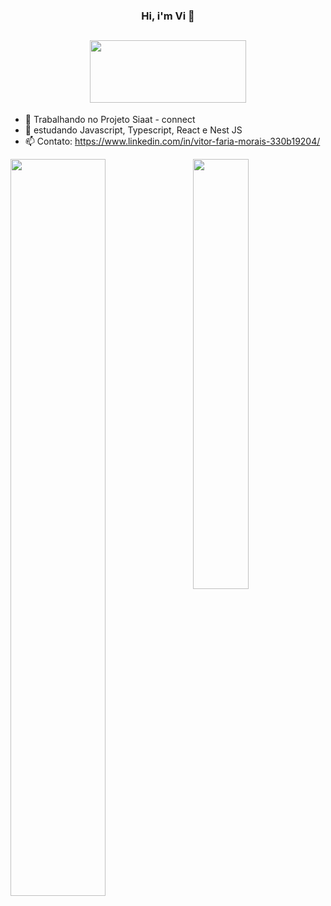 ### <p align="center">Hi, i'm Vi 👋 </p>
##  <div align="center"> <img src="https://media.giphy.com/media/xTiIzJSKB4l7xTouE8/giphy.gif" width="250" height="100" /></div>

- 🔭 Trabalhando no Projeto Siaat - connect
- 🌱  estudando Javascript, Typescript, React e Nest JS
- 📫 Contato: https://www.linkedin.com/in/vitor-faria-morais-330b19204/

<div>
<img alogn="left" width="55%" src="https://github-readme-stats.vercel.app/api?username=vmorais111&count_private=true&show_icons=true&theme=dark">
<img align="right" width="42%" src="https://github-readme-stats.vercel.app/api/top-langs/?username=vmorais111&count_private=true&layout=compact&theme=dark">
</div> 
